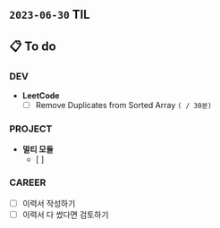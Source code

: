 ## `2023-06-30` TIL

## 📋 To do

### DEV

- **LeetCode**
  - [ ] Remove Duplicates from Sorted Array `( / 30분)`

### PROJECT

- **멀티 모듈**
  - [ ]  

### CAREER

- [ ] 이력서 작성하기
- [ ] 이력서 다 썼다면 검토하기